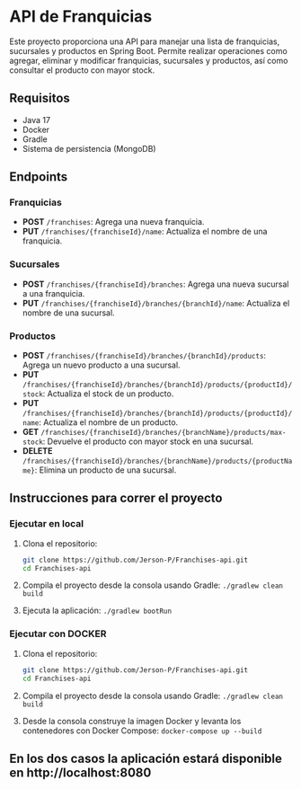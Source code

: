 # API de Franquicias

Este proyecto proporciona una API para manejar una lista de franquicias, sucursales y productos en Spring Boot. Permite realizar operaciones como agregar, eliminar y modificar franquicias, sucursales y productos, así como consultar el producto con mayor stock.

## Requisitos

- Java 17
- Docker
- Gradle
- Sistema de persistencia (MongoDB)

## Endpoints

### Franquicias

- **POST** `/franchises`: Agrega una nueva franquicia.
- **PUT** `/franchises/{franchiseId}/name`: Actualiza el nombre de una franquicia.

### Sucursales

- **POST** `/franchises/{franchiseId}/branches`: Agrega una nueva sucursal a una franquicia.
- **PUT** `/franchises/{franchiseId}/branches/{branchId}/name`: Actualiza el nombre de una sucursal.

### Productos

- **POST** `/franchises/{franchiseId}/branches/{branchId}/products`: Agrega un nuevo producto a una sucursal.
- **PUT** `/franchises/{franchiseId}/branches/{branchId}/products/{productId}/stock`: Actualiza el stock de un producto.
- **PUT** `/franchises/{franchiseId}/branches/{branchId}/products/{productId}/name`: Actualiza el nombre de un producto.
- **GET** `/franchises/{franchiseId}/branches/{branchName}/products/max-stock`: Devuelve el producto con mayor stock en una sucursal.
- **DELETE** `/franchises/{franchiseId}/branches/{branchName}/products/{productName}`: Elimina un producto de una sucursal.

## Instrucciones para correr el proyecto

### Ejecutar en local

1. Clona el repositorio:
   ```bash
   git clone https://github.com/Jerson-P/Franchises-api.git
   cd Franchises-api

   
2. Compila el proyecto desde la consola usando Gradle:
   `./gradlew clean build`
   
3. Ejecuta la aplicación:
	`./gradlew bootRun`
	
### Ejecutar con DOCKER

1. Clona el repositorio:
   ```bash
   git clone https://github.com/Jerson-P/Franchises-api.git
   cd Franchises-api

   
2. Compila el proyecto desde la consola usando Gradle:
   `./gradlew clean build`
   
3. Desde la consola construye la imagen Docker y levanta los contenedores con Docker Compose:
	`docker-compose up --build`

## En los dos casos la aplicación estará disponible en http://localhost:8080



